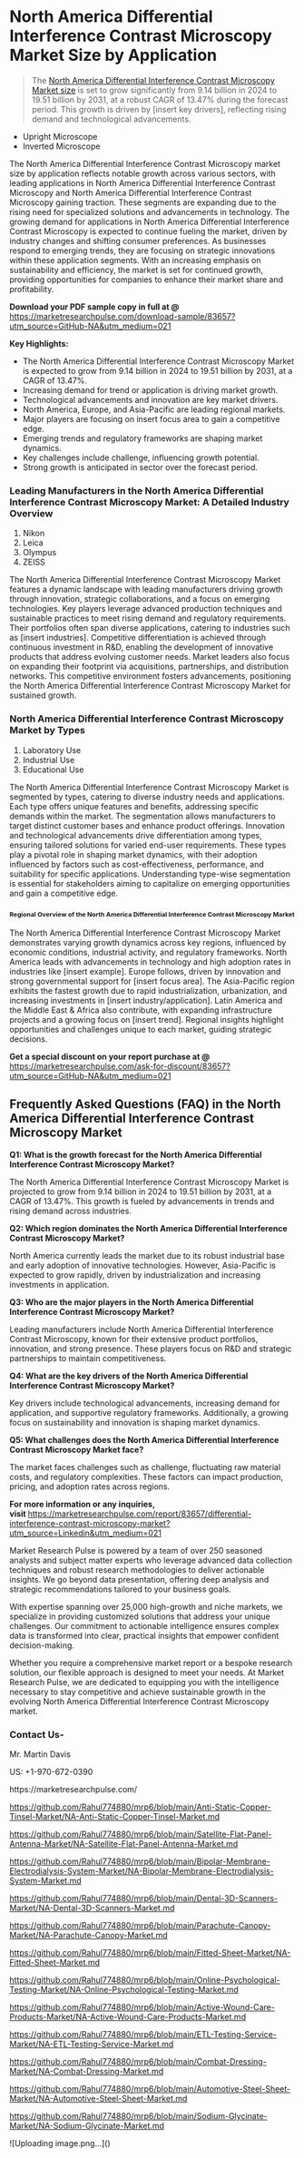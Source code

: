 <h1>North America Differential Interference Contrast Microscopy Market&nbsp;Size by Application</h1><blockquote><p>The <a href="https://marketresearchpulse.com/download-sample/83657?utm_source=GitHub-NA&amp;utm_medium=021">North America Differential Interference Contrast Microscopy Market size</a> is set to grow significantly from 9.14 billion in 2024 to 19.51 billion by 2031, at a robust CAGR of 13.47% during the forecast period. This growth is driven by [insert key drivers], reflecting rising demand and technological advancements.</p></blockquote><ul><li>Upright Microscope<li> Inverted Microscope</li></ul><p>The North America Differential Interference Contrast Microscopy market size by application reflects notable growth across various sectors, with leading applications in North America Differential Interference Contrast Microscopy and North America Differential Interference Contrast Microscopy gaining traction. These segments are expanding due to the rising need for specialized solutions and advancements in technology. The growing demand for applications in North America Differential Interference Contrast Microscopy is expected to continue fueling the market, driven by industry changes and shifting consumer preferences. As businesses respond to emerging trends, they are focusing on strategic innovations within these application segments. With an increasing emphasis on sustainability and efficiency, the market is set for continued growth, providing opportunities for companies to enhance their market share and profitability.</p><p><strong>Download your PDF sample copy in full at @ </strong><a href="https://marketresearchpulse.com/download-sample/83657?utm_source=GitHub-NA&amp;utm_medium=021">https://marketresearchpulse.com/download-sample/83657?utm_source=GitHub-NA&amp;utm_medium=021</a></p><p><strong>Key Highlights: </strong></p><ul><li>The North America Differential Interference Contrast Microscopy Market is expected to grow from 9.14 billion in 2024 to 19.51 billion by 2031, at a CAGR of 13.47%.</li><li>Increasing demand for trend or application is driving market growth.</li><li>Technological advancements and innovation are key market drivers.</li><li>North America, Europe, and Asia-Pacific are leading regional markets.</li><li>Major players are focusing on insert focus area to gain a competitive edge.</li><li>Emerging trends and regulatory frameworks are shaping market dynamics.</li><li>Key challenges include challenge, influencing growth potential.</li><li>Strong growth is anticipated in sector over the forecast period.</li></ul><h3>Leading Manufacturers in the North America Differential Interference Contrast Microscopy Market: A Detailed Industry Overview</h3><ol><li>Nikon</li><li>Leica</li><li>Olympus</li><li>ZEISS</li></ol><div class="flex max-w-full flex-col flex-grow"><div class="min-h-8 text-message flex w-full flex-col items-end gap-2 whitespace-normal break-words [.text-message+&amp;]:mt-5" dir="auto" data-message-author-role="assistant" data-message-id="fd8432e4-4910-450d-b182-61b7bfb0a01f" data-message-model-slug="gpt-4o"><div class="flex w-full flex-col gap-1 empty:hidden first:pt-[3px]"><div class="markdown prose w-full break-words dark:prose-invert light"><p>The North America Differential Interference Contrast Microscopy Market features a dynamic landscape with leading manufacturers driving growth through innovation, strategic collaborations, and a focus on emerging technologies. Key players leverage advanced production techniques and sustainable practices to meet rising demand and regulatory requirements. Their portfolios often span diverse applications, catering to industries such as [insert industries]. Competitive differentiation is achieved through continuous investment in R&amp;D, enabling the development of innovative products that address evolving customer needs. Market leaders also focus on expanding their footprint via acquisitions, partnerships, and distribution networks. This competitive environment fosters advancements, positioning the North America Differential Interference Contrast Microscopy Market for sustained growth.</p></div></div></div></div><h3>North America Differential Interference Contrast Microscopy Market by Types</h3><ol><li>Laboratory Use<li> Industrial Use<li> Educational Use</li></ol><div class="flex max-w-full flex-col flex-grow"><div class="min-h-8 text-message flex w-full flex-col items-end gap-2 whitespace-normal break-words [.text-message+&amp;]:mt-5" dir="auto" data-message-author-role="assistant" data-message-id="084470be-0bb7-4664-bddf-5156b4f41249" data-message-model-slug="gpt-4o-mini"><div class="flex w-full flex-col gap-1 empty:hidden first:pt-[3px]"><div class="markdown prose w-full break-words dark:prose-invert light"><p>The North America Differential Interference Contrast Microscopy Market is segmented by types, catering to diverse industry needs and applications. Each type offers unique features and benefits, addressing specific demands within the market. The segmentation allows manufacturers to target distinct customer bases and enhance product offerings. Innovation and technological advancements drive differentiation among types, ensuring tailored solutions for varied end-user requirements. These types play a pivotal role in shaping market dynamics, with their adoption influenced by factors such as cost-effectiveness, performance, and suitability for specific applications. Understanding type-wise segmentation is essential for stakeholders aiming to capitalize on emerging opportunities and gain a competitive edge.</p></div></div></div></div><h3><span style="font-size: 11px;">Regional Overview of the North America Differential Interference Contrast Microscopy Market</span></h3><div class="flex max-w-full flex-col flex-grow"><div class="min-h-8 text-message flex w-full flex-col items-end gap-2 whitespace-normal break-words [.text-message+&amp;]:mt-5" dir="auto" data-message-author-role="assistant" data-message-id="e9038762-ce64-4e30-91c9-9bd413514231" data-message-model-slug="gpt-4o-mini"><div class="flex w-full flex-col gap-1 empty:hidden first:pt-[3px]"><div class="markdown prose w-full break-words dark:prose-invert light"><p>The North America Differential Interference Contrast Microscopy Market demonstrates varying growth dynamics across key regions, influenced by economic conditions, industrial activity, and regulatory frameworks. North America leads with advancements in technology and high adoption rates in industries like [insert example]. Europe follows, driven by innovation and strong governmental support for [insert focus area]. The Asia-Pacific region exhibits the fastest growth due to rapid industrialization, urbanization, and increasing investments in [insert industry/application]. Latin America and the Middle East &amp; Africa also contribute, with expanding infrastructure projects and a growing focus on [insert trend]. Regional insights highlight opportunities and challenges unique to each market, guiding strategic decisions.</p></div></div></div></div><p><strong>Get a special discount on your report purchase at @ </strong><a href="https://marketresearchpulse.com/ask-for-discount/83657?utm_source=GitHub-NA&amp;utm_medium=021">https://marketresearchpulse.com/ask-for-discount/83657?utm_source=GitHub-NA&amp;utm_medium=021</a></p><h2>Frequently Asked Questions (FAQ) in the North America Differential Interference Contrast Microscopy Market</h2><p><strong>Q1: What is the growth forecast for the North America Differential Interference Contrast Microscopy Market?</strong></p><p>The North America Differential Interference Contrast Microscopy Market is projected to grow from 9.14 billion in 2024 to 19.51 billion by 2031, at a CAGR of 13.47%. This growth is fueled by advancements in trends and rising demand across industries.</p><p><strong>Q2: Which region dominates the North America Differential Interference Contrast Microscopy Market?</strong></p><p>North America currently leads the market due to its robust industrial base and early adoption of innovative technologies. However, Asia-Pacific is expected to grow rapidly, driven by industrialization and increasing investments in application.</p><p><strong>Q3: Who are the major players in the North America Differential Interference Contrast Microscopy Market?</strong></p><p>Leading manufacturers include North America Differential Interference Contrast Microscopy, known for their extensive product portfolios, innovation, and strong presence. These players focus on R&amp;D and strategic partnerships to maintain competitiveness.</p><p><strong>Q4: What are the key drivers of the North America Differential Interference Contrast Microscopy Market?</strong></p><p>Key drivers include technological advancements, increasing demand for application, and supportive regulatory frameworks. Additionally, a growing focus on sustainability and innovation is shaping market dynamics.</p><p><strong>Q5: What challenges does the North America Differential Interference Contrast Microscopy Market face?</strong></p><p>The market faces challenges such as challenge, fluctuating raw material costs, and regulatory complexities. These factors can impact production, pricing, and adoption rates across regions.</p><p><strong>For more information or any inquiries, visit&nbsp;</strong><a href="https://marketresearchpulse.com/report/83657/differential-interference-contrast-microscopy-market?utm_source=Linkedin&utm_medium=021">https://marketresearchpulse.com/report/83657/differential-interference-contrast-microscopy-market?utm_source=Linkedin&utm_medium=021</a></p><p>Market Research Pulse is powered by a team of over 250 seasoned analysts and subject matter experts who leverage advanced data collection techniques and robust research methodologies to deliver actionable insights. We go beyond data presentation, offering deep analysis and strategic recommendations tailored to your business goals.</p><p>With expertise spanning over 25,000 high-growth and niche markets, we specialize in providing customized solutions that address your unique challenges. Our commitment to actionable intelligence ensures complex data is transformed into clear, practical insights that empower confident decision-making.</p><p>Whether you require a comprehensive market report or a bespoke research solution, our flexible approach is designed to meet your needs. At Market Research Pulse, we are dedicated to equipping you with the intelligence necessary to stay competitive and achieve sustainable growth in the evolving North America Differential Interference Contrast Microscopy market.</p><h3><strong>Contact Us-</strong></h3><p>Mr. Martin Davis</p><p>US: +1-970-672-0390</p><p>https://marketresearchpulse.com/</p><p><a href="https://github.com/Rahul774880/mrp6/blob/main/Anti-Static-Copper-Tinsel-Market/NA-Anti-Static-Copper-Tinsel-Market.md">https://github.com/Rahul774880/mrp6/blob/main/Anti-Static-Copper-Tinsel-Market/NA-Anti-Static-Copper-Tinsel-Market.md</a></p><p><a href="https://github.com/Rahul774880/mrp6/blob/main/Satellite-Flat-Panel-Antenna-Market/NA-Satellite-Flat-Panel-Antenna-Market.md">https://github.com/Rahul774880/mrp6/blob/main/Satellite-Flat-Panel-Antenna-Market/NA-Satellite-Flat-Panel-Antenna-Market.md</a></p><p><a href="https://github.com/Rahul774880/mrp6/blob/main/Bipolar-Membrane-Electrodialysis-System-Market/NA-Bipolar-Membrane-Electrodialysis-System-Market.md">https://github.com/Rahul774880/mrp6/blob/main/Bipolar-Membrane-Electrodialysis-System-Market/NA-Bipolar-Membrane-Electrodialysis-System-Market.md</a></p><p><a href="https://github.com/Rahul774880/mrp6/blob/main/Dental-3D-Scanners-Market/NA-Dental-3D-Scanners-Market.md">https://github.com/Rahul774880/mrp6/blob/main/Dental-3D-Scanners-Market/NA-Dental-3D-Scanners-Market.md</a></p><p><a href="https://github.com/Rahul774880/mrp6/blob/main/Parachute-Canopy-Market/NA-Parachute-Canopy-Market.md">https://github.com/Rahul774880/mrp6/blob/main/Parachute-Canopy-Market/NA-Parachute-Canopy-Market.md</a></p><p><a href="https://github.com/Rahul774880/mrp6/blob/main/Fitted-Sheet-Market/NA-Fitted-Sheet-Market.md">https://github.com/Rahul774880/mrp6/blob/main/Fitted-Sheet-Market/NA-Fitted-Sheet-Market.md</a></p><p><a href="https://github.com/Rahul774880/mrp6/blob/main/Online-Psychological-Testing-Market/NA-Online-Psychological-Testing-Market.md">https://github.com/Rahul774880/mrp6/blob/main/Online-Psychological-Testing-Market/NA-Online-Psychological-Testing-Market.md</a></p><p><a href="https://github.com/Rahul774880/mrp6/blob/main/Active-Wound-Care-Products-Market/NA-Active-Wound-Care-Products-Market.md">https://github.com/Rahul774880/mrp6/blob/main/Active-Wound-Care-Products-Market/NA-Active-Wound-Care-Products-Market.md</a></p><p><a href="https://github.com/Rahul774880/mrp6/blob/main/ETL-Testing-Service-Market/NA-ETL-Testing-Service-Market.md">https://github.com/Rahul774880/mrp6/blob/main/ETL-Testing-Service-Market/NA-ETL-Testing-Service-Market.md</a></p><p><a href="https://github.com/Rahul774880/mrp6/blob/main/Combat-Dressing-Market/NA-Combat-Dressing-Market.md">https://github.com/Rahul774880/mrp6/blob/main/Combat-Dressing-Market/NA-Combat-Dressing-Market.md</a></p><p><a href="https://github.com/Rahul774880/mrp6/blob/main/Automotive-Steel-Sheet-Market/NA-Automotive-Steel-Sheet-Market.md">https://github.com/Rahul774880/mrp6/blob/main/Automotive-Steel-Sheet-Market/NA-Automotive-Steel-Sheet-Market.md</a></p><p><a href="https://github.com/Rahul774880/mrp6/blob/main/Sodium-Glycinate-Market/NA-Sodium-Glycinate-Market.md">https://github.com/Rahul774880/mrp6/blob/main/Sodium-Glycinate-Market/NA-Sodium-Glycinate-Market.md</a></p>
![Uploading image.png…]()
